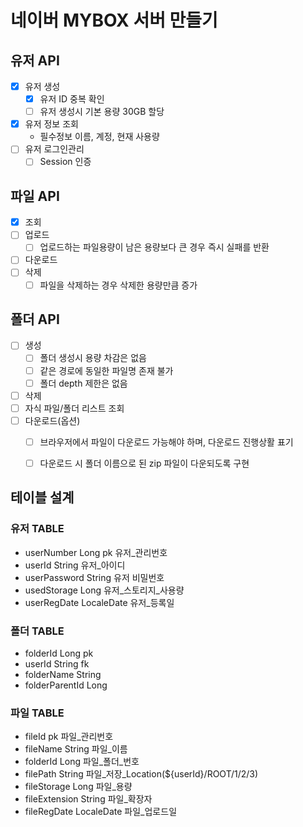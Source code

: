 # 네이버 MYBOX 서버 만들기

## 유저 API
- [x] 유저 생성
  - [x] 유저 ID 중복 확인
  - [ ] 유저 생성시 기본 용량 30GB 할당
- [x] 유저 정보 조회
  - 필수정보 이름, 계정, 현재 사용량
- [ ] 유저 로그인관리
  - [ ] Session 인증

## 파일 API
- [x] 조회
- [ ] 업로드
  - [ ] 업로드하는 파일용량이 남은 용량보다 큰 경우 즉시 실패를 반환
- [ ] 다운로드
- [ ] 삭제
  - [ ] 파일을 삭제하는 경우 삭제한 용량만큼 증가

## 폴더 API
- [ ] 생성
  - [ ] 폴더 생성시 용량 차감은 없음
  - [ ] 같은 경로에 동일한 파일명 존재 불가
  - [ ] 폴더 depth 제한은 없음
- [ ] 삭제
- [ ] 자식 파일/폴더 리스트 조회
- [ ] 다운로드(옵션)
  - [ ] 브라우저에서 파일이 다운로드 가능해야 하며, 다운로드 진행상활 표기
  - [ ] 다운로드 시 폴더 이름으로 된 zip 파일이 다운되도록 구현


## 테이블 설계

### 유저 TABLE
- userNumber Long pk 유저_관리번호
- userId String 유저_아이디
- userPassword String 유저 비밀번호
- usedStorage Long 유저_스토리지_사용량
- userRegDate LocaleDate 유저_등록일

### 폴더 TABLE
- folderId Long pk
- userId String fk
- folderName String
- folderParentId Long 

### 파일 TABLE
- fileId pk 파일_관리번호
- fileName String 파일_이름
- folderId Long 파일_폴더_번호
- filePath String 파일_저장_Location(${userId}/ROOT/1/2/3)
- fileStorage Long 파일_용량
- fileExtension String 파일_확장자
- fileRegDate LocaleDate 파일_업로드일